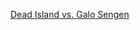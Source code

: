 ---
layout: post
wordpress_id: 1419
wordpress_url: http://noesbueno.com/archives/1419
date: '2012-02-20 16:59:31 -0600'
date_gmt: '2012-02-20 21:59:31 -0600'
body: |
  <p><a href="http://www.epicponyz.com/2012/02/dead-island-vs-galo-sengen.html">Dead Island vs. Galo Sengen</a></p>
---